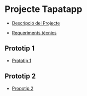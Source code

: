 # Projecte Tapatapp 
- [Descripció del Projecte](Informació/descripcio.md)

- [Requeriments tècnics](Informació/Requeriments.md)

## Prototip 1
- [Prototip 1](<Prototip 1/Prototip1.md>)

## Prototip 2
- [Propotip 2](Prototip2/Prototip2.md)